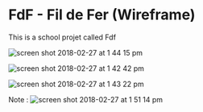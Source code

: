 # FdF - Fil de Fer (Wireframe)

This is a school projet called Fdf

![screen shot 2018-02-27 at 1 44 15 pm](https://user-images.githubusercontent.com/27351943/36729610-126a4316-1bc5-11e8-9796-d6cb704533d5.png)

![screen shot 2018-02-27 at 1 42 42 pm](https://user-images.githubusercontent.com/27351943/36729626-211fd722-1bc5-11e8-81ac-c9f60179ad59.png)

![screen shot 2018-02-27 at 1 43 22 pm](https://user-images.githubusercontent.com/27351943/36729627-21335ee6-1bc5-11e8-9f07-5d91c9cb62d0.png)


Note :
![screen shot 2018-02-27 at 1 51 14 pm](https://user-images.githubusercontent.com/27351943/36729687-4eefe28c-1bc5-11e8-94bb-f2baa4520fa6.png)
